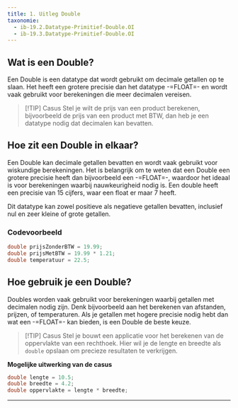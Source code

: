 ```yaml
---
title: 1. Uitleg Double
taxonomie:
  - ib-19.2.Datatype-Primitief-Double.OI
  - ib-19.3.Datatype-Primitief-Double.OI
---
```


## Wat is een Double?
Een Double is een datatype dat wordt gebruikt om decimale getallen op te slaan. Het heeft een grotere precisie dan het datatype -=FLOAT=- en wordt vaak gebruikt voor berekeningen die meer decimalen vereisen.

> [!TIP] Casus
> Stel je wilt de prijs van een product berekenen, bijvoorbeeld de prijs van een product met BTW, dan heb je een datatype nodig dat decimalen kan bevatten.

## Hoe zit een Double in elkaar?
Een Double kan decimale getallen bevatten en wordt vaak gebruikt voor wiskundige berekeningen. Het is belangrijk om te weten dat een Double een grotere precisie heeft dan bijvoorbeeld een -=FLOAT=-, waardoor het ideaal is voor berekeningen waarbij nauwkeurigheid nodig is. Een double heeft een precisie van 15 cijfers, waar een float er maar 7 heeft. 

Dit datatype kan zowel positieve als negatieve getallen bevatten, inclusief nul en zeer kleine of grote getallen.

### Codevoorbeeld
```C#
double prijsZonderBTW = 19.99;
double prijsMetBTW = 19.99 * 1.21;
double temperatuur = 22.5;
```

## Hoe gebruik je een Double?
Doubles worden vaak gebruikt voor berekeningen waarbij getallen met decimalen nodig zijn. Denk bijvoorbeeld aan het berekenen van afstanden, prijzen, of temperaturen. Als je getallen met hogere precisie nodig hebt dan wat een -=FLOAT=- kan bieden, is een Double de beste keuze.

> [!TIP] Casus
> Stel je bouwt een applicatie voor het berekenen van de oppervlakte van een rechthoek. Hier wil je de lengte en breedte als `double` opslaan om precieze resultaten te verkrijgen.

**Mogelijke uitwerking van de casus**
```C#
double lengte = 10.5;
double breedte = 4.2;
double oppervlakte = lengte * breedte;
```

---

